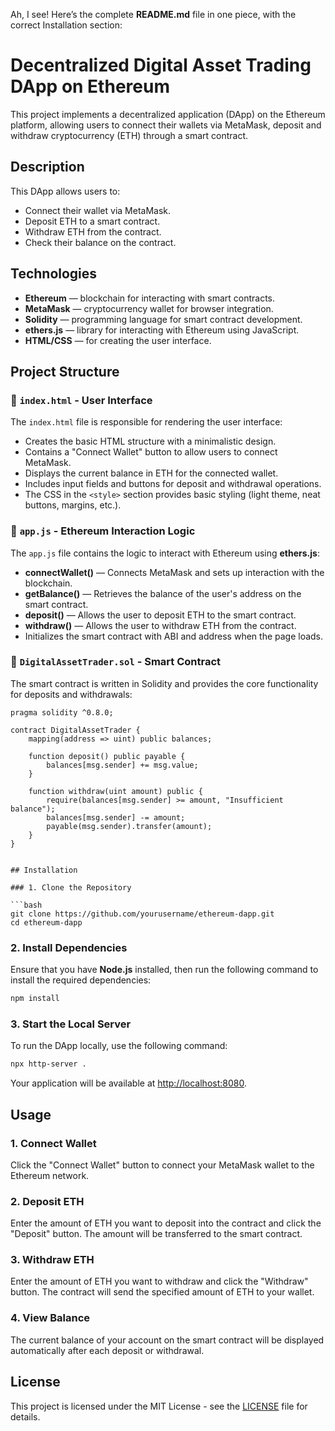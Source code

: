 Ah, I see! Here’s the complete **README.md** file in one piece, with the correct Installation section:

# Decentralized Digital Asset Trading DApp on Ethereum

This project implements a decentralized application (DApp) on the Ethereum platform, allowing users to connect their wallets via MetaMask, deposit and withdraw cryptocurrency (ETH) through a smart contract.

## Description

This DApp allows users to:
- Connect their wallet via MetaMask.
- Deposit ETH to a smart contract.
- Withdraw ETH from the contract.
- Check their balance on the contract.

## Technologies

- **Ethereum** — blockchain for interacting with smart contracts.
- **MetaMask** — cryptocurrency wallet for browser integration.
- **Solidity** — programming language for smart contract development.
- **ethers.js** — library for interacting with Ethereum using JavaScript.
- **HTML/CSS** — for creating the user interface.

## Project Structure

### 📄 `index.html` - User Interface

The `index.html` file is responsible for rendering the user interface:
- Creates the basic HTML structure with a minimalistic design.
- Contains a "Connect Wallet" button to allow users to connect MetaMask.
- Displays the current balance in ETH for the connected wallet.
- Includes input fields and buttons for deposit and withdrawal operations.
- The CSS in the `<style>` section provides basic styling (light theme, neat buttons, margins, etc.).

### 📄 `app.js` - Ethereum Interaction Logic

The `app.js` file contains the logic to interact with Ethereum using **ethers.js**:
- **connectWallet()** — Connects MetaMask and sets up interaction with the blockchain.
- **getBalance()** — Retrieves the balance of the user's address on the smart contract.
- **deposit()** — Allows the user to deposit ETH to the smart contract.
- **withdraw()** — Allows the user to withdraw ETH from the contract.
- Initializes the smart contract with ABI and address when the page loads.

### 📄 `DigitalAssetTrader.sol` - Smart Contract

The smart contract is written in Solidity and provides the core functionality for deposits and withdrawals:
```solidity
pragma solidity ^0.8.0;

contract DigitalAssetTrader {
    mapping(address => uint) public balances;

    function deposit() public payable {
        balances[msg.sender] += msg.value;
    }

    function withdraw(uint amount) public {
        require(balances[msg.sender] >= amount, "Insufficient balance");
        balances[msg.sender] -= amount;
        payable(msg.sender).transfer(amount);
    }
}


## Installation

### 1. Clone the Repository

```bash
git clone https://github.com/yourusername/ethereum-dapp.git
cd ethereum-dapp
```

### 2. Install Dependencies

Ensure that you have **Node.js** installed, then run the following command to install the required dependencies:

```bash
npm install
```

### 3. Start the Local Server

To run the DApp locally, use the following command:

```bash
npx http-server .
```

Your application will be available at [http://localhost:8080](http://localhost:8080).

## Usage

### 1. Connect Wallet

Click the "Connect Wallet" button to connect your MetaMask wallet to the Ethereum network.

### 2. Deposit ETH

Enter the amount of ETH you want to deposit into the contract and click the "Deposit" button. The amount will be transferred to the smart contract.

### 3. Withdraw ETH

Enter the amount of ETH you want to withdraw and click the "Withdraw" button. The contract will send the specified amount of ETH to your wallet.

### 4. View Balance

The current balance of your account on the smart contract will be displayed automatically after each deposit or withdrawal.

## License

This project is licensed under the MIT License - see the [LICENSE](LICENSE) file for details.
